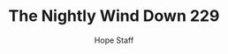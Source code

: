 ---
image: /assets/img/nwd/229_nwd_proverbs_3_5_esv.png
title: The Nightly Wind Down 229
number: 229
categories:
  - The Nightly Wind Down
author: Hope Staff
notes: The Nightly Wind Down 229
embed: >-
  EMBED_GOES_HERE
transcript: >-
  SOME LINES OF TEXT START HERE
---